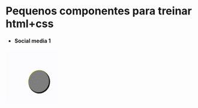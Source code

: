 # Pequenos componentes para treinar html+css

* #### Social media 1

<a href="https://github.com/lucasanthony/html-css-pratice/blob/master/social-media/">
  <img src="https://github.com/lucasanthony/html-css-pratice/blob/master/social-media/Screencast-2020-07-19-14_23_19.gif" width="140" height="140">
</a>
